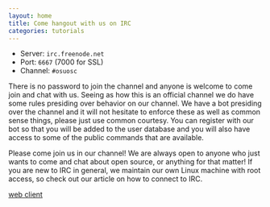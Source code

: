 ```yaml
---
layout: home
title: Come hangout with us on IRC
categories: tutorials
---
```


- Server: `irc.freenode.net`
- Port: `6667` (7000 for SSL)
- Channel: `#osuosc`

There is no password to join the channel and anyone is welcome to come join and chat with us. Seeing as how this is an official channel we do have some rules presiding over behavior on our channel. We have a bot presiding over the channel and it will not hesitate to enforce these as well as common sense things, please just use common courtesy. You can register with our bot so that you will be added to the user database and you will also have access to some of the public commands that are available.

Please come join us in our channel! We are always open to anyone who just wants to come and chat about open source, or anything for that matter! If you are new to IRC in general, we maintain our own Linux machine with root access, so check out our article on how to connect to IRC.

<!-- We keep chat logs from previous days. Just click the day you want to see and the log will pop up for your viewing pleasure. Club logs require an account on our site to view. -->

[web client](http://webchat.freenode.net/?channels=%23osuosc&uio=d4)
